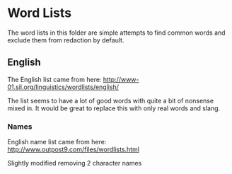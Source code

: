 # Word Lists
The word lists in this folder are simple attempts to find common words and exclude them from redaction by default.

## English
The English list came from here: http://www-01.sil.org/linguistics/wordlists/english/

The list seems to have a lot of good words with quite a bit of nonsense mixed in. It would be great to replace this with only real words and slang.

### Names
English name list came from here: http://www.outpost9.com/files/wordlists.html

Slightly modified removing 2 character names